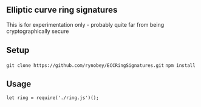 ## Elliptic curve ring signatures
This is for experimentation only - probably quite far from being cryptographically secure

## Setup
```git clone https://github.com/rynobey/ECCRingSignatures.git```
```npm install```

## Usage
```let ring = require('./ring.js')();```
